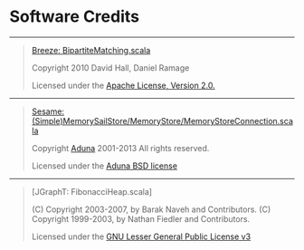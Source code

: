 # Software Credits

----------

> [Breeze: BipartiteMatching.scala](https://github.com/scalanlp/breeze)
>
> Copyright 2010 David Hall, Daniel Ramage
>
> Licensed under the [Apache License, Version 2.0.](http://www.apache.org/licenses/LICENSE-2.0)

----------

> [Sesame: (Simple)MemorySailStore/MemoryStore/MemoryStoreConnection.scala](https://github.com/scalanlp/breeze)
>
> Copyright [Aduna](http://www.aduna-software.com/) 2001-2013
> All rights reserved.
>
> Licensed under the [Aduna BSD license](https://bitbucket.org/openrdf/sesame/src/master/core/LICENSE.txt)


----------

> [JGraphT: FibonacciHeap.scala]
>
> (C) Copyright 2003-2007, by Barak Naveh and Contributors.
> (C) Copyright 1999-2003, by Nathan Fiedler and Contributors.
>
> Licensed under the [GNU Lesser General Public License v3](https://www.gnu.org/licenses/lgpl-3.0.txt)
